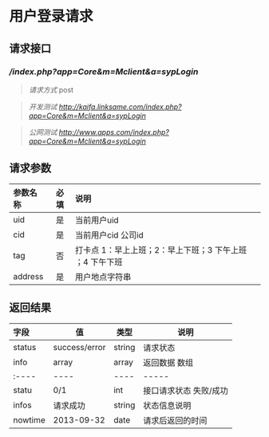 # 用户登录请求

## 请求接口 

### */index.php?app=Core&m=Mclient&a=sypLogin*

>  *请求方式* post

> *开发测试*
  *http://kaifa.linksame.com/index.php?app=Core&m=Mclient&a=sypLogin*

> *公网测试*
  *http://www.apps.com/index.php?app=Core&m=Mclient&a=sypLogin*

## 请求参数

| 参数名称      |    必填 | 说明  |
| :-------- | :--------:| :-- |
| uid | 是 |   当前用户uid   |
| cid | 是 |   当前用户cid  公司id  |
| tag | 否 |   打卡点 1：早上上班；2：早上下班；3 下午上班 ；4 下午下班  |
| address | 是 |   用户地点字符串   |




## 返回结果
|字段 |  值| 类型 | 说明|
|:----|----|----|-----|
|status| success/error | string| 请求状态 |
|info|array | array | 返回数据 数组|
|:----|----|----|-----|
|statu|0/1|int|接口请求状态 失败/成功|
|infos|请求成功|string|状态信息说明|
|nowtime|2013-09-32|date|请求后返回的时间|


